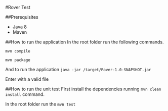 #Rover Test

##Prerequisites
 - Java 8
 - Maven

##How to run the application
In the root folder run the following commands.

`mvn compile`

`mvn package`

And to run the application
`java -jar /target/Rover-1.0-SNAPSHOT.jar`

Enter with a valid file

##How to run the unit test
First install the dependencies running `mvn clean install` command.

In the root folder run the `mvn test`
